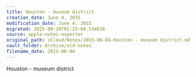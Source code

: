 ```yaml
---
title: Houston - museum district
creation_date: June 4, 2015
modification_date: June 4, 2015
migrated: 2025-09-20T01:25:04.534616
source: apple-notes-exporter
original_path: iCloud/Notes/2015-06-04-Houston - museum district.md
vault_folder: Archive/old-notes
filename_date: 2015-06-04
---
```



Houston - museum district  

